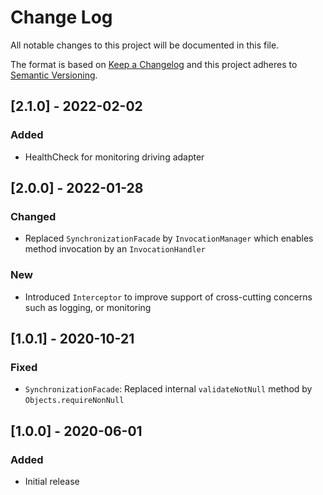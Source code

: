 # Change Log
All notable changes to this project will be documented in this file.
 
The format is based on [Keep a Changelog](http://keepachangelog.com/)
and this project adheres to [Semantic Versioning](http://semver.org/).

## \[2.1.0] - 2022-02-02
### Added
-   HealthCheck for monitoring driving adapter    

## \[2.0.0] - 2022-01-28
### Changed
-   Replaced `SynchronizationFacade` by `InvocationManager` which enables method invocation by an `InvocationHandler` 

### New
-   Introduced `Interceptor` to improve support of cross-cutting concerns such as logging, or monitoring    

## \[1.0.1] - 2020-10-21
### Fixed
-   `SynchronizationFacade`: Replaced internal `validateNotNull` method by `Objects.requireNonNull`

## \[1.0.0] - 2020-06-01

### Added
-   Initial release
